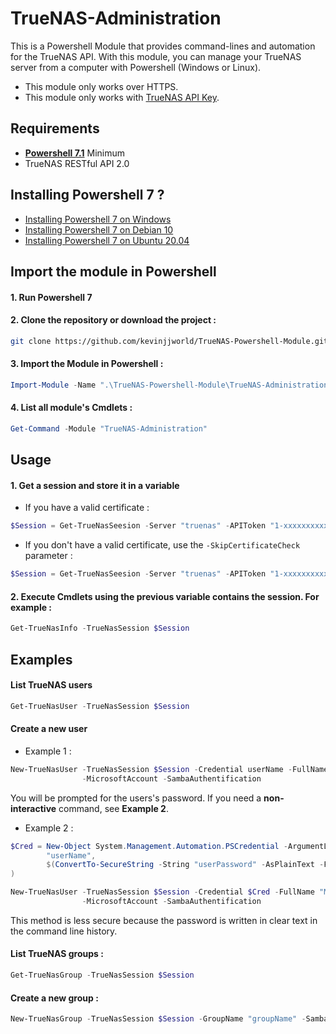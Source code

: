 # TrueNAS-Administration
This is a Powershell Module that provides command-lines and automation for the TrueNAS API.
With this module, you can manage your TrueNAS server from a computer with Powershell (Windows or Linux).
* This module only works over HTTPS.
* This module only works with [TrueNAS API Key](https://www.truenas.com/docs/hub/additional-topics/api/#creating-api-keys).

## Requirements
* **[Powershell 7.1](https://github.com/PowerShell/PowerShell/releases/latest)** Minimum
* TrueNAS RESTful API 2.0

## Installing Powershell 7 ?
* [Installing Powershell 7 on Windows](https://docs.microsoft.com/en-us/powershell/scripting/install/installing-powershell-core-on-windows?view=powershell-7.1)
* [Installing Powershell 7 on Debian 10](https://docs.microsoft.com/en-us/powershell/scripting/install/installing-powershell-core-on-linux?view=powershell-7.1#debian-10)
* [Installing Powershell 7 on Ubuntu 20.04](https://docs.microsoft.com/en-us/powershell/scripting/install/installing-powershell-core-on-linux?view=powershell-7.1#ubuntu-2004)


## Import the module in Powershell
#### 1. Run Powershell 7

#### 2. Clone the repository or download the project :
```bash
git clone https://github.com/kevinjjworld/TrueNAS-Powershell-Module.git

```
#### 3. Import the Module in Powershell :
```Powershell
Import-Module -Name ".\TrueNAS-Powershell-Module\TrueNAS-Administration" -Force
```

#### 4. List all module's Cmdlets :
```Powershell
Get-Command -Module "TrueNAS-Administration"
```

## Usage
#### 1. Get a session and store it in a variable
* If you have a valid certificate :
```Powershell
$Session = Get-TrueNasSeesion -Server "truenas" -APIToken "1-xxxxxxxxxxx"
```
* If you don't have a valid certificate, use the `-SkipCertificateCheck` parameter :
```Powershell
$Session = Get-TrueNasSeesion -Server "truenas" -APIToken "1-xxxxxxxxxxx" -SkipCertificateCheck
```
#### 2. Execute Cmdlets using the previous variable contains the session. For example :
```Powershell
Get-TrueNasInfo -TrueNasSession $Session
```

## Examples
#### List TrueNAS users
```Powershell
Get-TrueNasUser -TrueNasSession $Session
```

#### Create a new user
* Example 1 :
```Powershell
New-TrueNasUser -TrueNasSession $Session -Credential userName -FullName "My New User" `
                -MicrosoftAccount -SambaAuthentification
```
You will be prompted for the users's password. If you need a **non-interactive** command, see **Example 2**.

* Example 2 :
```Powershell
$Cred = New-Object System.Management.Automation.PSCredential -ArgumentList @(
        "userName",
        $(ConvertTo-SecureString -String "userPassword" -AsPlainText -Force)
)

New-TrueNasUser -TrueNasSession $Session -Credential $Cred -FullName "My New User" `
                -MicrosoftAccount -SambaAuthentification
```
This method is less secure because the password is written in clear text in the command line history.

#### List TrueNAS groups :
```Powershell
Get-TrueNasGroup -TrueNasSession $Session
```

#### Create a new group :
```Powershell
New-TrueNasGroup -TrueNasSession $Session -GroupName "groupName" -SambaGroup
```